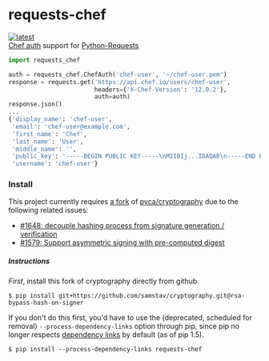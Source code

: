 # requests-chef
[![latest](https://img.shields.io/pypi/v/requests-chef.svg)](https://pypi.python.org/pypi/requests-chef)  
[Chef auth](https://docs.chef.io/auth.html#authentication-headers) support for [Python-Requests](http://docs.python-requests.org/en/latest/)

```python
import requests_chef

auth = requests_chef.ChefAuth('chef-user', '~/chef-user.pem')
response = requests.get('https://api.chef.io/users/chef-user',
                        headers={'X-Chef-Version': '12.0.2'},
                        auth=auth)
response.json()
...
{'display_name': 'chef-user',
 'email': 'chef-user@example.com',
 'first_name': 'Chef',
 'last_name': 'User',
 'middle_name': '',
 'public_key': '-----BEGIN PUBLIC KEY-----\nMIIBIj...IDAQAB\n-----END PUBLIC KEY-----\n',
 'username': 'chef-user'}
```

### Install

This project currently requires [a fork](https://github.com/samstav/cryptography/tree/rsa-bypass-hash-on-signer) of [pyca/cryptography](https://github.com/pyca/cryptography) due to the following related issues: 

* [#1648: decouple hashing process from signature generation / verification](https://github.com/pyca/cryptography/issues/1648)  
* [#1579: Support asymmetric signing with pre-computed digest](https://github.com/pyca/cryptography/issues/1579)

##### Instructions

*First*, install this fork of cryptography directly from github.

```
$ pip install git+https://github.com/samstav/cryptography.git@rsa-bypass-hash-on-signer
```

If you don't do this first, you'd have to use the (deprecated, scheduled for removal) `--process-dependency-links` option through pip, since pip no longer respects [dependency links](https://pythonhosted.org/setuptools/setuptools.html#dependencies-that-aren-t-in-pypi) by default (as of pip 1.5).
```
$ pip install --process-dependency-links requests-chef 
```
<!--Convert this file to .rst: `pandoc --from=markdown_github --to=rst README.md --output=README.rst` -->
